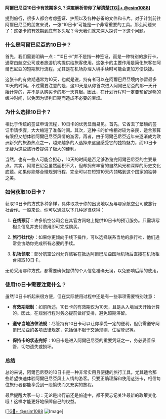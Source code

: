 **阿爾巴尼亞10日卡有效期多久？深度解析带你了解清楚[[TG💪+ @esim1088](https://t.me/s/esim1088)]**

提到旅行，很多人都会考虑签证、护照以及各种必备的文件和卡片。对于计划前往阿爾巴尼亞的朋友来说，一张“10日卡”可能是一个非常重要的工具。那么问题来了：这张卡的有效期到底有多久呢？今天我们就来深入探讨一下这个问题。

### 什么是阿爾巴尼亞的10日卡？

首先，我们需要明确一点：“10日卡”并不是指一种签证，而是一种特别的旅行卡，通常由航空公司或者旅游机构提供给旅客使用。这张卡的主要作用是简化旅客在阿爾巴尼亞的短期旅行流程，尤其是在机场办理入境手续时可能会更加方便快捷。

这张卡的有效期通常为10天，也就是说，持有者可以在阿爾巴尼亞境内停留最多10天的时间。不过需要注意的是，这10天是从你首次进入阿爾巴尼亞的那一天开始计算的，并不是从购买卡的那一天算起。因此，在计划行程时一定要预留足够的缓冲时间，以免因为误判日期而造成不必要的麻烦。

### 为什么选择10日卡？

相比于传统的签证申请流程，10日卡的优势显而易见。首先，它省去了繁琐的签证申请步骤，大大缩短了准备时间。其次，这种卡的价格相对较为亲民，适合预算有限但又想体验阿爾巴尼亞风情的游客。再者，由于阿爾巴尼亞近年来逐渐成为欧洲新兴的旅游热点之一，越来越多的人选择来这里感受它的独特魅力，而10日卡无疑为这些旅行者提供了极大的便利。

当然，也有一些人可能会担心，10天的时间是否足够游览完阿爾巴尼亞的主要景点。其实，阿爾巴尼亞虽然面积不大，但却拥有丰富的自然风光和深厚的历史文化底蕴。如果你能够合理规划行程，完全可以在短短10天内领略到这个国家的独特之美。

### 如何获取10日卡？

获取10日卡的方式多种多样，具体取决于你的出发地以及与哪家航空公司或旅行社合作。一般来说，你可以通过以下几种途径获得：

1. **在线预订**：许多航空公司会在其官方网站上提供10日卡的预订服务。只需填写相关信息并支付费用即可完成购买。
   
2. **旅行社代办**：如果你更倾向于线下操作，可以选择联系当地的旅行社，他们通常会协助你完成所有必要的手续。
   
3. **机场领取**：部分航空公司允许旅客在抵达阿爾巴尼亞国际机场后直接在机场柜台领取10日卡。

无论采用哪种方式，都需要确保提供的个人信息准确无误，以免影响后续的使用。

### 使用10日卡需要注意什么？

虽然10日卡听起来很方便，但在实际使用过程中还是有一些事项需要特别注意：

- **有效期限制**：如前所述，10日卡的有效期仅为10天，且是从入境当天开始计算的。因此，在规划行程时务必提前做好安排，避免超期滞留。
  
- **遵守当地法律法规**：尽管持有10日卡可以让你享受一定的便利，但仍需遵守阿爾巴尼亞的各项法律规定，包括但不限于交通规则、住宿登记等。
  
- **保持卡的状态完好**：10日卡是进入阿爾巴尼亞的重要凭证之一，务必妥善保管，切勿遗失或损坏。

### 总结

总的来说，阿爾巴尼亞的10日卡是一种非常实用且便捷的旅行工具，尤其适合那些希望快速体验阿爾巴尼亞风土人情的游客。只要正确理解和使用这张卡，相信每位旅行者都能享受到一段愉快而又充实的旅程。

最后提醒大家一句：无论是出行前还是旅途中，都不要忘记关注最新的政策变化哦！这样才能更好地保障自己的权益。

[[TG💪+ @esim1088](https://t.me/s/esim1088) ![Image](https://i.postimg.cc/4NQfJmqS/Snipaste-2025-05-13-00-14-12.png)]